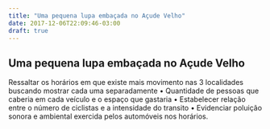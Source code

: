```yaml
---
title: "Uma pequena lupa embaçada no Açude Velho"
date: 2017-12-06T22:09:46-03:00
draft: true
---
```


<script src="/Boqueirao_Visualizacao/post/static/visualizacao-acude.js"></script>
  
<div class="container">
    <div class="row">
      <h2>Uma pequena lupa embaçada no Açude Velho</h2>
      <p>Ressaltar os horários em que existe mais movimento nas 3 localidades buscando mostrar cada uma
separadamente
• Quantidade de pessoas que caberia em cada veículo e o espaço que gastaria
• Estabelecer relação entre o número de ciclistas e a intensidade do transito
• Evidenciar poluição sonora e ambiental exercida pelos automóveis nos horários.</p>
    </div>
    <div class="row visu1" id="chart1"/>
    <div class="row visu2" id="chart2"/>
    <div class="row visu3" id="chart3"/>

  <style>
    .mychart rect {
      fill: steelblue;
    }

    .mychart rect:hover {
      fill: goldenrod;
    }

    .mychart text {
      font: 12px sans-serif;
      text-anchor: left;
    }
  </style>
</div>